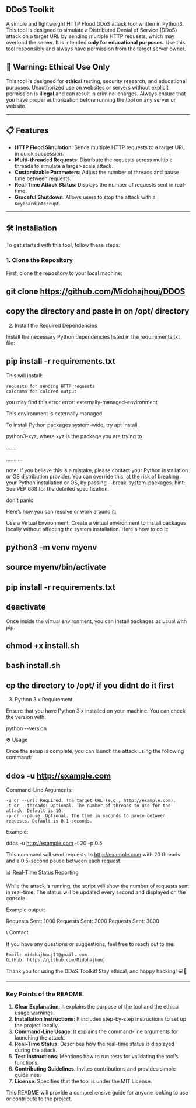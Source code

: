 ## DDoS Toolkit 

A simple and lightweight HTTP Flood DDoS attack tool written in Python3. This tool is designed to simulate a Distributed Denial of Service (DDoS) attack on a target URL by sending multiple HTTP requests, which may overload the server. It is intended **only for educational purposes**. Use this tool responsibly and always have permission from the target server owner.

## 🚨 **Warning: Ethical Use Only**
This tool is designed for **ethical** testing, security research, and educational purposes. Unauthorized use on websites or servers without explicit permission is **illegal** and can result in criminal charges. Always ensure that you have proper authorization before running the tool on any server or website.

---

## 📋 Features

- **HTTP Flood Simulation**: Sends multiple HTTP requests to a target URL in quick succession.
- **Multi-threaded Requests**: Distribute the requests across multiple threads to simulate a larger-scale attack.
- **Customizable Parameters**: Adjust the number of threads and pause time between requests.
- **Real-Time Attack Status**: Displays the number of requests sent in real-time.
- **Graceful Shutdown**: Allows users to stop the attack with a `KeyboardInterrupt`.

---

## 🛠️ Installation

To get started with this tool, follow these steps:

### 1. Clone the Repository

First, clone the repository to your local machine:


## git clone https://github.com/Midohajhouj/DDOS
## copy the directory and paste in on /opt/ directory

2. Install the Required Dependencies

Install the necessary Python dependencies listed in the requirements.txt file:

## pip install -r requirements.txt

This will install:

    requests for sending HTTP requests
    colorama for colored output

you may find this error
 error: externally-managed-environment

This environment is externally managed

To install Python packages system-wide, try apt install

python3-xyz, where xyz is the package you are trying to

.......

.......
....

note: If you believe this is a mistake, please contact your Python installation or OS distribution provider. You can override this, at the risk of breaking your Python installation or OS, by passing --break-system-packages.
hint: See PEP 668 for the detailed specification.
 
don't panic

Here’s how you can resolve or work around it:

 Use a Virtual Environment: Create a virtual environment to install packages locally without affecting the system installation. Here's how to do it:

## python3 -m venv myenv

## source myenv/bin/activate

## pip install -r requirements.txt

## deactivate

Once inside the virtual environment, you can install packages as usual with pip.

## chmod +x install.sh

## bash install.sh

## cp the directory to /opt/ if you didnt do it first

3. Python 3.x Requirement

Ensure that you have Python 3.x installed on your machine. You can check the version with:

python --version

⚙️ Usage

Once the setup is complete, you can launch the attack using the following command:

## ddos -u http://example.com 

Command-Line Arguments:

    -u or --url: Required. The target URL (e.g., http://example.com).
    -t or --threads: Optional. The number of threads to use for the attack. Default is 10.
    -p or --pause: Optional. The time in seconds to pause between requests. Default is 0.1 seconds.

Example:

ddos -u http://example.com -t 20 -p 0.5

This command will send requests to http://example.com with 20 threads and a 0.5-second pause between each request.


📊 Real-Time Status Reporting

While the attack is running, the script will show the number of requests sent in real-time. The status will be updated every second and displayed on the console.

Example output:

Requests Sent: 1000
Requests Sent: 2000
Requests Sent: 3000


📞 Contact

If you have any questions or suggestions, feel free to reach out to me:

    Email: midohajhouj11@gmail..com
    GitHub: https://github.com/Midohajhouj

Thank you for using the DDoS Toolkit! Stay ethical, and happy hacking! 💻🎉


---

### Key Points of the README:

1. **Clear Explanation**: It explains the purpose of the tool and the ethical usage warnings.
2. **Installation Instructions**: It includes step-by-step instructions to set up the project locally.
3. **Command-Line Usage**: It explains the command-line arguments for launching the attack.
4. **Real-Time Status**: Describes how the real-time status is displayed during the attack.
5. **Test Instructions**: Mentions how to run tests for validating the tool’s functions.
6. **Contributing Guidelines**: Invites contributions and provides simple guidelines.
7. **License**: Specifies that the tool is under the MIT License.

This README will provide a comprehensive guide for anyone looking to use or contribute to the project.


